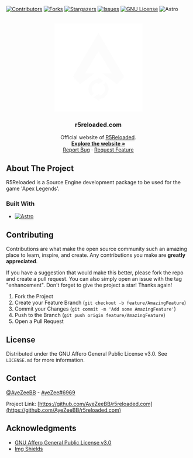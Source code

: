 <a name="readme-top"></a>

<!-- PROJECT SHIELDS -->

[![Contributors][contributors-shield]][contributors-url]
[![Forks][forks-shield]][forks-url]
[![Stargazers][stars-shield]][stars-url]
[![Issues][issues-shield]][issues-url]
[![GNU License][license-shield]][license-url]
![Astro](https://img.shields.io/badge/Astro-grey?style=flat-square&logo=astro)

<!-- PROJECT LOGO -->
<br />
<div align="center">
  <a href="https://github.com/AyeZeeBB/r5reloaded.com">
    <img src="public/img/R5R-Logo-White.gif" alt="Logo" width="241" height="241">
  </a>

  <h3 align="center">r5reloaded.com</h3>

  <p align="center">
    Official website of <a href="https://github.com/Mauler125/r5sdk/releases">R5Reloaded</a>.
    <br />
    <a href="https://r5reloaded.com"><strong>Explore the website »</strong></a>
    <br />
    <a href="https://github.com/AyeZeeBB/r5reloaded.com/issues">Report Bug</a>
    ·
    <a href="https://github.com/AyeZeeBB/r5reloaded.com/issues">Request Feature</a>
  </p>
</div>

<!-- ABOUT THE PROJECT -->

## About The Project

R5Reloaded is a Source Engine development package to be used for the game 'Apex Legends'.

### Built With

- [![Astro][astro-shield]][astro-url]

<!-- CONTRIBUTING -->

## Contributing

Contributions are what make the open source community such an amazing place to learn, inspire, and create. Any contributions you make are **greatly appreciated**.

If you have a suggestion that would make this better, please fork the repo and create a pull request. You can also simply open an issue with the tag "enhancement".
Don't forget to give the project a star! Thanks again!

1. Fork the Project
2. Create your Feature Branch (`git checkout -b feature/AmazingFeature`)
3. Commit your Changes (`git commit -m 'Add some AmazingFeature'`)
4. Push to the Branch (`git push origin feature/AmazingFeature`)
5. Open a Pull Request

<!-- LICENSE -->

## License

Distributed under the GNU Affero General Public License v3.0. See `LICENSE.md` for more information.

<!-- CONTACT -->

## Contact

[@AyeZeeBB](https://github.com/AyeZeeBB) - [AyeZee#6969](https://discord.com/users/784643541045215262)

Project Link: [https://github.com/AyeZeeBB/r5reloaded.com](https://github.com/AyeZeeBB/r5reloaded.com)

<!-- ACKNOWLEDGMENTS -->

## Acknowledgments

- [GNU Affero General Public License v3.0](https://choosealicense.com/licenses/agpl-3.0/)
- [Img Shields](https://shields.io)

<!-- MARKDOWN LINKS & IMAGES -->
<!-- https://www.markdownguide.org/basic-syntax/#reference-style-links -->

[contributors-shield]: https://img.shields.io/github/contributors/AyeZeeBB/r5reloaded.com.svg?style=flat-square
[contributors-url]: https://github.com/AyeZeeBB/r5reloaded.com/graphs/contributors
[forks-shield]: https://img.shields.io/github/forks/AyeZeeBB/r5reloaded.com.svg?style=flat-square
[forks-url]: https://github.com/AyeZeeBB/r5reloaded.com/network/members
[stars-shield]: https://img.shields.io/github/stars/AyeZeeBB/r5reloaded.com.svg?style=flat-square
[stars-url]: https://github.com/AyeZeeBB/r5reloaded.com/stargazers
[issues-shield]: https://img.shields.io/github/issues/AyeZeeBB/r5reloaded.com.svg?style=flat-square
[issues-url]: https://github.com/AyeZeeBB/r5reloaded.com/issues
[license-shield]: https://img.shields.io/github/license/AyeZeeBB/r5reloaded.com.svg?style=flat-square
[license-url]: https://github.com/AyeZeeBB/r5reloaded.com/blob/master/LICENSE
[astro-shield]: https://img.shields.io/badge/Astro-grey?style=for-the-badge&logo=astro
[astro-url]: https://astro.build/
